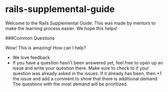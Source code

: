 # rails-supplemental-guide
Welcome to the Rails Supplemental Guide. This was made by mentors to make the learning process easier. We hope this helps!

###Common Questions

Wow! This is amazing! How can I help?

* We love feedback
* If you have a question hasn't been answered yet, feel free to open up an issue and write your question there. Make sure to check to if your question was already asked in the issues. If it already has been, then +1 the issue and add a comment to show that there is additional demand. The questions with the most demand will be prioritized.
